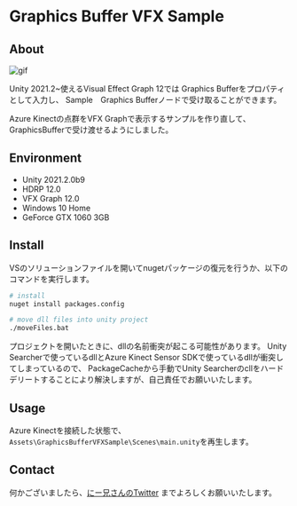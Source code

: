 # Graphics Buffer VFX Sample

## About

![gif](./dccs/../docs/kinect-vfx-graphicsbuffer.,p4.gif)

Unity 2021.2~使えるVisual Effect Graph 12では
Graphics Bufferをプロパティとして入力し、
Sample　Graphics Bufferノードで受け取ることができます。

Azure Kinectの点群をVFX Graphで表示するサンプルを作り直して、
GraphicsBufferで受け渡せるようにしました。

## Environment

- Unity 2021.2.0b9
- HDRP 12.0
- VFX Graph 12.0
- Windows 10 Home
- GeForce GTX 1060 3GB

## Install

VSのソリューションファイルを開いてnugetパッケージの復元を行うか、以下のコマンドを実行します。

```bash
# install
nuget install packages.config

# move dll files into unity project
./moveFiles.bat
```

プロジェクトを開いたときに、dllの名前衝突が起こる可能性があります。
Unity Searcherで使っているdllとAzure Kinect Sensor SDKで使っているdllが衝突してしまっているので、
PackageCacheから手動でUnity Searcherのcllをハードデリートすることにより解決しますが、自己責任でお願いいたします。

## Usage

Azure Kinectを接続した状態で、
`Assets\GraphicsBufferVFXSample\Scenes\main.unity`を再生します。

## Contact

何かございましたら、[にー兄さんのTwitter](https://twitter.com/ninisan_drumath)
までよろしくお願いいたします。
